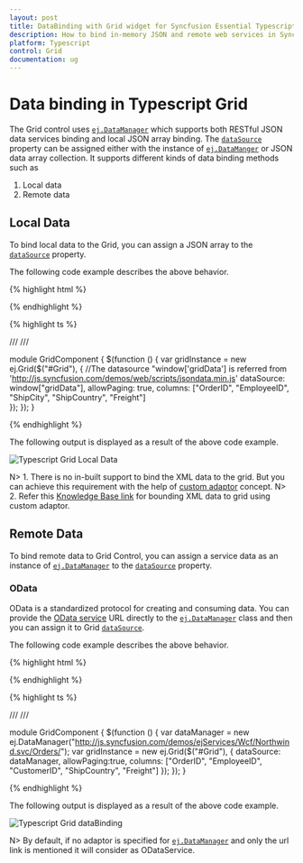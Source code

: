 ```yaml
---
layout: post
title: DataBinding with Grid widget for Syncfusion Essential Typescript
description: How to bind in-memory JSON and remote web services in Syncfusion Typescript Grid Control, its elements, and more.
platform: Typescript
control: Grid
documentation: ug
--- 
```

# Data binding in Typescript Grid

The Grid control uses [`ej.DataManager`](https://help.syncfusion.com/js/datamanager/overview# "ej.DataManager") which supports both RESTful JSON data services binding and local JSON array binding.  The [`dataSource`](https://help.syncfusion.com/api/js/ejgrid#members:datasource "dataSource") property can be assigned either with the instance of [`ej.DataManger`](https://help.syncfusion.com/api/js/ejdatamanager# "ej.DataManager") or JSON data array collection. It supports different kinds of data binding methods such as

1. Local data
2. Remote data

## Local Data

To bind local data to the Grid, you can assign a JSON array to the [`dataSource`](https://help.syncfusion.com/api/js/ejgrid#members:datasource "dataSource") property.

The following code example describes the above behavior.

{% highlight html %}

<div id="Grid"></div>

{% endhighlight %}


{% highlight ts %}
  
/// <reference path="tsfiles/jquery.d.ts" />
/// <reference path="tsfiles/ej.web.all.d.ts" />

module GridComponent {
    $(function () {
        var gridInstance = new ej.Grid($("#Grid"), {
            //The datasource "window['gridData'] is referred from 'http://js.syncfusion.com/demos/web/scripts/jsondata.min.js'
            dataSource: window["gridData"],
            allowPaging: true,
			columns: ["OrderID", "EmployeeID", "ShipCity", "ShipCountry", "Freight"]   
      });
    });
}
   
{% endhighlight %}


The following output is displayed as a result of the above code example.

![Typescript Grid Local Data](dataBinding_images/dataBinding_img1.png)


N> 1. There is no in-built support to bind the XML data to the grid. But you can achieve this requirement with the help of [custom adaptor](https://help.syncfusion.com/js/datamanager/data-adaptors#custom-adaptor) concept. 
N> 2. Refer this [Knowledge Base link](https://www.syncfusion.com/kb/3377/how-to-process-xml-data-from-server-using-datamanager-and-bound-to-grid) for bounding XML data to grid using custom adaptor. 

## Remote Data

To bind remote data to Grid Control, you can assign a service data as an instance of [`ej.DataManager`](https://help.syncfusion.com/api/js/ejdatamanager# "DataManager") to the [`dataSource`](https://help.syncfusion.com/api/js/ejgrid#members:datasource "dataSource") property.

### OData

OData is a standardized protocol for creating and consuming data. You can provide the [OData service](https://www.odata.org/) URL directly to the [`ej.DataManager`](https://help.syncfusion.com/api/js/ejdatamanager# "DataManager") class and then you can assign it to Grid [`dataSource`](https://help.syncfusion.com/api/js/ejgrid#members:datasource "datasource").

The following code example describes the above behavior.

{% highlight html %}

<div id="Grid"></div>

{% endhighlight %}

{% highlight ts %}

/// <reference path="tsfiles/jquery.d.ts" />
/// <reference path="tsfiles/ej.web.all.d.ts" />

module GridComponent {
    $(function () {
        var dataManager = new ej.DataManager("http://js.syncfusion.com/demos/ejServices/Wcf/Northwind.svc/Orders/");
        var gridInstance = new ej.Grid($("#Grid"), {
            dataSource: dataManager,
			allowPaging:true,
			columns: ["OrderID", "EmployeeID", "CustomerID", "ShipCountry", "Freight"]
      });
    });
}
	
{% endhighlight %}

	
The following output is displayed as a result of the above code example.

![Typescript Grid dataBinding](dataBinding_images/dataBinding_img2.png)

N> By default, if no adaptor is specified for [`ej.DataManager`](https://help.syncfusion.com/api/js/ejdatamanager# "DataManager") and only the url link is mentioned it will consider as ODataService. 